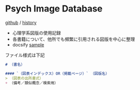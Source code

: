 # Psych Image Database

[github](https://github.com/AWtnb/psych-image-database) / [history](https://github.com/AWtnb/psych-image-database/commits/main)

+ 心理学系図版の使用記録
+ 各書籍について、他所でも頻繁に引用される図版を中心に整理
+ docsify [sample](https://github.com/docsifyjs/docsify/tree/develop/docs)



ファイル様式は下記

```（5桁コード）.md
# （書名）

#### `（図表インデックス）OR（掲載ページ）` （図版名）
> （図表の出所書式）
+ （備考／類似概念／検索用）
```

